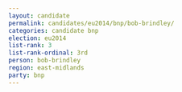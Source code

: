 ```yaml
---
layout: candidate
permalink: candidates/eu2014/bnp/bob-brindley/
categories: candidate bnp
election: eu2014
list-rank: 3
list-rank-ordinal: 3rd
person: bob-brindley
region: east-midlands
party: bnp
---
```

